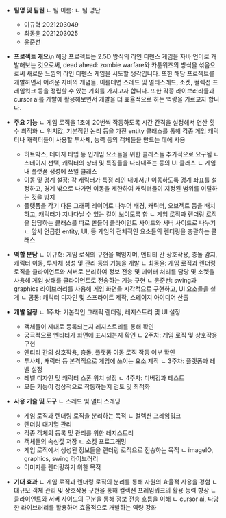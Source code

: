 - **팀명 및 팀원**
   ㄴ 팀 이름:
   ㄴ 팀 명단
	- 이규혁 2021203049
	- 최동윤 2021203025
	- 윤준선


- **프로젝트 개요**\n
   해당 프로젝트는 2.5D 방식의 라인 디펜스 게임을 자바 언어로 개발해보는 것으로써, dead ahead: zombie warfare와 카툰워즈의 방식을 섞음으로써 새로운 느낌의 라인 디펜스 게임을 시도할 생각입니다. 또한 해당 프로젝트를 개발하면서 어려운 자바의 개념들, 이를테면 스레드 및 멀티스레드, 소켓, 컬렉션 프레임워크 등을 정립할 수 있는 기회를 가지고자 합니다. 또한 각종 라이브러리들과 cursor ai를 개발에 활용해보면서 개발을 더 효율적으로 하는 역량을 기르고자 합니다.


- **주요 기능**
   ㄴ 게임 로직을 1초에 20번씩 작동하도록 시간 간격을 설정해서 연산 횟수 최적화
   ㄴ 위치값, 기본적인 논리 등을 가진 entity 클래스를 통해 각종 게임 캐릭터나 캐릭터들이 사용할 투사체, 능력 등의 객체들을 만드는 데에 사용
	* 히트박스, 데미지 타입 등 인게임 요소들을 위한 클래스들 추가적으로 요구됨
   ㄴ 스테이지 선택, 캐릭터의 상태 및 특징들을 나타내주는 등의 UI 클래스
   ㄴ 게임 내 플랫폼 생성에 쓰일 클래스
	* 이동 및 경계 설정: 각 캐릭터가 특정 레인 내에서만 이동하도록 경계 좌표를 설정하고, 경계 밖으로 나가면 이동을 제한하여 캐릭터들이 지정된 범위를 이탈하는 것을 방지
	* 플랫폼을 각기 다른 그래픽 레이어로 나누어 배경, 캐릭터, 오브젝트 등을 배치하고, 캐릭터가 지나다닐 수 있는 길이 보이도록 함
   ㄴ 게임 로직과 렌더링 로직을 담당하는 클래스를 따로 만들어 클라이언트 사이드와 서버 사이드로 나누기
   ㄴ 앞서 언급한 entity, UI, 등 게임의 전체적인 요소들의 렌더링을 총괄하는 클래스


- **역할 분담**
   ㄴ 이규혁: 게임 로직의 구현을 책임지며, 엔티티 간 상호작용, 충돌 감지, 캐릭터 이동, 투사체 생성 및 관리 등의 기능을 개발
   ㄴ 최동윤: 게임 로직과 렌더링 로직을 클라이언트와 서버로 분리하여 정보 전송 및 데이터 처리를 담당 및 소켓을 사용해 게임 상태를 클라이언트로 전송하는 기능 구현
   ㄴ 윤준선: swing과 graphics 라이브러리를 사용해 게임 화면을 시각적으로 구현하고, UI 요소들을 설계
   ㄴ 공통: 캐릭터 디자인 및 스프라이트 제작, 스테이지 아이디어 산출


- **개발 일정**
   ㄴ 1주차: 기본적인 그래픽 렌더링, 레지스트리 및 UI 설정
	* 객체들이 제대로 등록되는지 레지스트리를 통해 확인
	* 궁극적으로 엔티티가 화면에 표시되는지 확인
   ㄴ 2주차: 게임 로직 및 상호작용 구현
	* 엔티티 간의 상호작용, 충돌, 플랫폼 이동 로직 작동 여부 확인
	* 투사체, 캐릭터 등 본격적으로 게임에 쓰이는 요소 제작
   ㄴ 3주차: 플랫폼과 레벨 설정
	* 레벨 디자인 및 캐릭터 스폰 위치 설정
   ㄴ 4주차: 디버깅과 테스트
	* 모든 기능이 정상적으로 작동하는지 검토 및 최적화


- **사용 기술 및 도구**
   ㄴ 스레드 및 멀티 스레딩
	* 게임 로직과 렌더링 로직을 분리하는 목적
   ㄴ 컬렉션 프레임워크
	* 렌더링 대기열 관리
	* 각종 객체의 등록 및 관리를 위한 레지스트리
	* 객체들의 속성값 저장
   ㄴ 소켓 프로그래밍
	* 게임 로직에서 생성된 정보들을 렌더링 로직으로 전송하는 목적
   ㄴ imageIO, graphics, swing 라이브러리
	* 이미지를 렌더링하기 위한 목적


- **기대 효과**
   ㄴ 게임 로직과 렌더링 로직의 분리를 통해 자원의 효율적 사용을 경험
   ㄴ 대규모 객체 관리 및 상호작용 구현을 통해 컬렉션 프레임워크의 활용 능력 향상
   ㄴ 클라이언트와 서버 사이드의 구분을 통해 정보 전송 흐름을 이해
   ㄴ cursor ai, 다양한 라이브러리를 활용하며 효율적으로 개발하는 역량 강화
